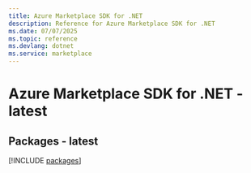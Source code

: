 ```yaml
---
title: Azure Marketplace SDK for .NET
description: Reference for Azure Marketplace SDK for .NET
ms.date: 07/07/2025
ms.topic: reference
ms.devlang: dotnet
ms.service: marketplace
---
```

# Azure Marketplace SDK for .NET - latest
## Packages - latest
[!INCLUDE [packages](marketplace-index.md)]